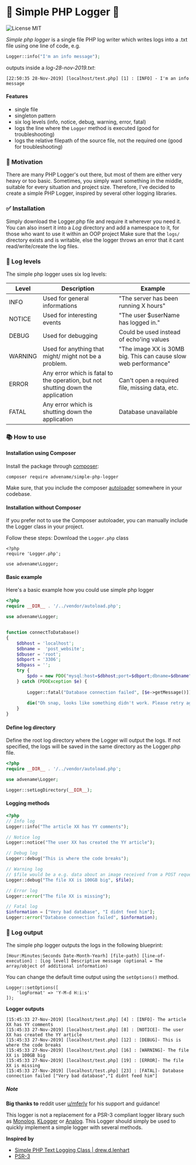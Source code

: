 # :floppy_disk: Simple PHP Logger :floppy_disk:
![License MIT](https://img.shields.io/github/license/advename/Simple-PHP-Logger)

*Simple php logger* is a single file PHP log writer which writes logs into a .txt file using one line of code, e.g.
```php
Logger::info("I'm an info message");
```
outputs inside a *log-28-nov-2019.txt*:
```
[22:50:35 28-Nov-2019] [localhost/test.php] [1] : [INFO] - I'm an info message
```

#### Features
- single file
- singleton pattern
- six log levels (info, notice, debug, warning, error, fatal)
- logs the line where the `Logger` method is executed (good for troubleshooting)
- logs the relative filepath of the source file, not the required one (good for troubleshooting)

### :wrench: Motivation
There are many PHP Logger's out there, but most of them are either very heavy or too basic. Sometimes, you simply want something in the middle, suitable for every situation and project size. Therefore, I've decided to create a simple PHP Logger, inspired by several other logging libraries.

### :white_check_mark: Installation 
Simply download the Logger.php file and require it wherever you need it.
You can also insert it into a *Log* directory and add a namespace to it, for those who want to use it within an OOP project
Make sure that the `logs/` directory exists and is writable, else the logger throws an error that it cant read/write/create the log files.

### :mag_right: Log levels 
The simple php logger uses six log levels:

|Level   |Description   | Example |
|---|---|---|
| INFO  |  Used for general informations | "The server has been running X hours" |  
| NOTICE  |  Used for interesting events | "The user $userName has logged in." |  
| DEBUG | Used for debugging | Could be used instead of echo'ing values |
| WARNING | Used for anything that might/ might not be a problem. | "The image XX is 30MB big. This can cause slow web performance" | 
| ERROR | Any error which is fatal to the operation, but not shutting down the application| Can't open a required file, missing data, etc. | 
| FATAL | Any error which is shutting down the application| Database unavailable | 

### :books: How to use 

#### Installation using Composer

Install the package through [composer](http://getcomposer.org):

```
composer require advename/simple-php-logger
```

Make sure, that you include the composer [autoloader](https://getcomposer.org/doc/01-basic-usage.md#autoloading) somewhere in your codebase.



#### Installation without Composer

If you prefer not to use the Composer autoloader, you can manually include the Logger class in your project. 

Follow these steps:
Download the `Logger.php` class

``` 
<?php
require 'Logger.php';

use advename\Logger;
```


#### Basic example
Here's a basic example how you could use simple php logger
```php
<?php
require __DIR__ . '/../vendor/autoload.php';

use advename\Logger;


function connectToDatabase()
{
    $dbhost = 'localhost';
    $dbname =  'post_website';
    $dbuser = 'root';
    $dbport = '3306';
    $dbpass = '';
    try {
        $pdo = new PDO("mysql:host=$dbhost;port=$dbport;dbname=$dbname", $dbuser, $dbpass);
    } catch (PDOException $e) {
        
        Logger::fatal("Database connection failed", [$e->getMessage()]); // <- Log a fatal error with details
        
        die("Oh snap, looks like something didn't work. Please retry again later"); // <- UX friendly die() message
    }
}
```

#### Define log directory

Define the root log directory where the Logger will output the logs. If not specified, the logs will be saved in the same directory as the Logger.php file.

```php
<?php
require __DIR__ . '/../vendor/autoload.php';

use advename\Logger;

Logger::setLogDirectory(__DIR__);
```


#### Logging methods
```php
<?php
// Info log
Logger::info("The article XX has YY comments");

// Notice log
Logger::notice("The user XX has created the YY article");

// Debug log
Logger::debug("This is where the code breaks");

// Warning log
// $file would be a e.g. data about an image received from a POST request
Logger::debug("The file XX is 100GB big", $file);

// Error log
Logger::error("The file XX is missing");

// Fatal log
$information = ["Very bad database", "I didnt feed him"];
Logger::error("Database connection failed", $information);
```

### :book: Log output 
The simple php logger outputs the logs in the following blueprint:
```
[Hour:Minutes:Seconds Date-Month-Yearh] [file-path] [line-of-execution] : [Log level] Descriptive message (optional = The array/object of additional information)
```

You can change the default time output using the `setOptions()` method.
```codes
Logger::setOptions([
    'logFormat' => 'Y-M-d H:i:s'
]);
```

**Logger outputs**
```codes
[15:45:33 27-Nov-2019] [localhost/test.php] [4] : [INFO]- The article XX has YY comments 
[15:45:33 27-Nov-2019] [localhost/test.php] [8] : [NOTICE]- The user XX has created the YY article 
[15:45:33 27-Nov-2019] [localhost/test.php] [12] : [DEBUG]- This is where the code breaks 
[15:45:33 27-Nov-2019] [localhost/test.php] [16] : [WARNING]- The file XX is 100GB big 
[15:45:33 27-Nov-2019] [localhost/test.php] [19] : [ERROR]- The file XX is missing 
[15:45:33 27-Nov-2019] [localhost/test.php] [23] : [FATAL]- Database connection failed ["Very bad database","I didnt feed him"]
```

##### Note
**Big thanks to** reddit user [u/mferly](https://www.reddit.com/user/mferly) for his support and guidance!

This logger is not a replacement for a PSR-3 compliant logger library such as [Monolog](https://github.com/Seldaek/monolog), [KLogger](https://github.com/katzgrau/KLogger) or [Analog](https://github.com/jbroadway/analog). This Logger should simply be used to quickly implement a simple logger with several methods.

**Inspired by**
- [Simple PHP Text Logging Class \| drew.d.lenhart](https://www.drewlenhart.com/blog/simple-php-logger-class)
- [PSR-3](https://www.php-fig.org/psr/psr-3/)
